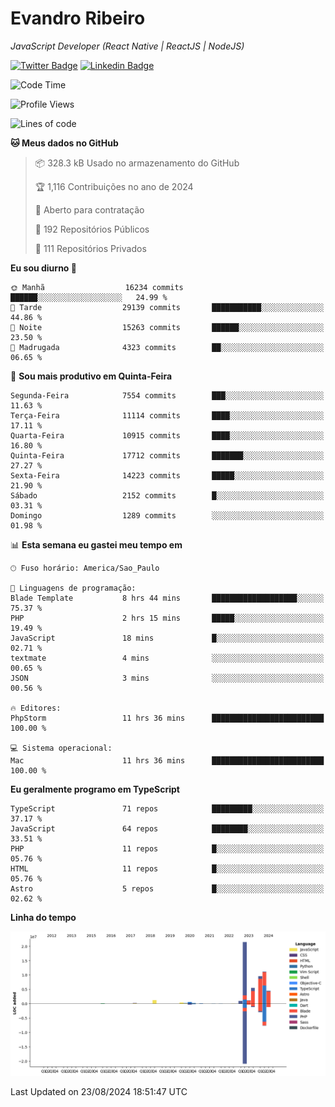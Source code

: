 # Evandro **Ribeiro**

*JavaScript Developer (React Native | ReactJS | NodeJS)*

[![Twitter Badge](https://img.shields.io/badge/-@ribeiroevandro-201B2D?style=flat-square&labelColor=201B2D&logo=twitter&logoColor=white&link=https://twitter.com/ribeiroevandro)](https://twitter.com/ribeiroevandro) 
[![Linkedin Badge](https://img.shields.io/badge/-Evandro%20Ribeiro-201B2D?style=flat-square&logo=Linkedin&logoColor=white&link=https://www.linkedin.com/in/ribeiroevandro)](https://www.linkedin.com/in/ribeiroevandro) 


<!--START_SECTION:waka-->
![Code Time](http://img.shields.io/badge/Code%20Time-4%2C072%20hrs%2024%20mins-blue)

![Profile Views](http://img.shields.io/badge/Visualizac%C3%B5es%20do%20perfil-0-blue)

![Lines of code](https://img.shields.io/badge/Desde%20o%20Hello%20World%20eu%20escrevi-57.5%20million%20linhas%20de%20c%C3%B3digo-blue)

**🐱 Meus dados no GitHub** 

> 📦 328.3 kB Usado no armazenamento do GitHub 
 > 
> 🏆 1,116 Contribuições no ano de 2024
 > 
> 💼 Aberto para contratação
 > 
> 📜 192 Repositórios Públicos 
 > 
> 🔑 111 Repositórios Privados 
 > 
**Eu sou diurno 🐤** 

```text
🌞 Manhã                  16234 commits       ██████░░░░░░░░░░░░░░░░░░░   24.99 % 
🌆 Tarde                  29139 commits       ███████████░░░░░░░░░░░░░░   44.86 % 
🌃 Noite                  15263 commits       ██████░░░░░░░░░░░░░░░░░░░   23.50 % 
🌙 Madrugada              4323 commits        ██░░░░░░░░░░░░░░░░░░░░░░░   06.65 % 
```
📅 **Sou mais produtivo em Quinta-Feira** 

```text
Segunda-Feira            7554 commits        ███░░░░░░░░░░░░░░░░░░░░░░   11.63 % 
Terça-Feira              11114 commits       ████░░░░░░░░░░░░░░░░░░░░░   17.11 % 
Quarta-Feira             10915 commits       ████░░░░░░░░░░░░░░░░░░░░░   16.80 % 
Quinta-Feira             17712 commits       ███████░░░░░░░░░░░░░░░░░░   27.27 % 
Sexta-Feira              14223 commits       █████░░░░░░░░░░░░░░░░░░░░   21.90 % 
Sábado                   2152 commits        █░░░░░░░░░░░░░░░░░░░░░░░░   03.31 % 
Domingo                  1289 commits        ░░░░░░░░░░░░░░░░░░░░░░░░░   01.98 % 
```


📊 **Esta semana eu gastei meu tempo em** 

```text
🕑︎ Fuso horário: America/Sao_Paulo

💬 Linguagens de programação: 
Blade Template           8 hrs 44 mins       ███████████████████░░░░░░   75.37 % 
PHP                      2 hrs 15 mins       █████░░░░░░░░░░░░░░░░░░░░   19.49 % 
JavaScript               18 mins             █░░░░░░░░░░░░░░░░░░░░░░░░   02.71 % 
textmate                 4 mins              ░░░░░░░░░░░░░░░░░░░░░░░░░   00.65 % 
JSON                     3 mins              ░░░░░░░░░░░░░░░░░░░░░░░░░   00.56 % 

🔥 Editores: 
PhpStorm                 11 hrs 36 mins      █████████████████████████   100.00 % 

💻 Sistema operacional: 
Mac                      11 hrs 36 mins      █████████████████████████   100.00 % 
```

**Eu geralmente programo em TypeScript** 

```text
TypeScript               71 repos            █████████░░░░░░░░░░░░░░░░   37.17 % 
JavaScript               64 repos            ████████░░░░░░░░░░░░░░░░░   33.51 % 
PHP                      11 repos            █░░░░░░░░░░░░░░░░░░░░░░░░   05.76 % 
HTML                     11 repos            █░░░░░░░░░░░░░░░░░░░░░░░░   05.76 % 
Astro                    5 repos             █░░░░░░░░░░░░░░░░░░░░░░░░   02.62 % 
```



**Linha do tempo**

![Lines of Code chart](https://raw.githubusercontent.com/ribeiroevandro/ribeiroevandro/main/assets/bar_graph.png)


 Last Updated on 23/08/2024 18:51:47 UTC
<!--END_SECTION:waka-->
